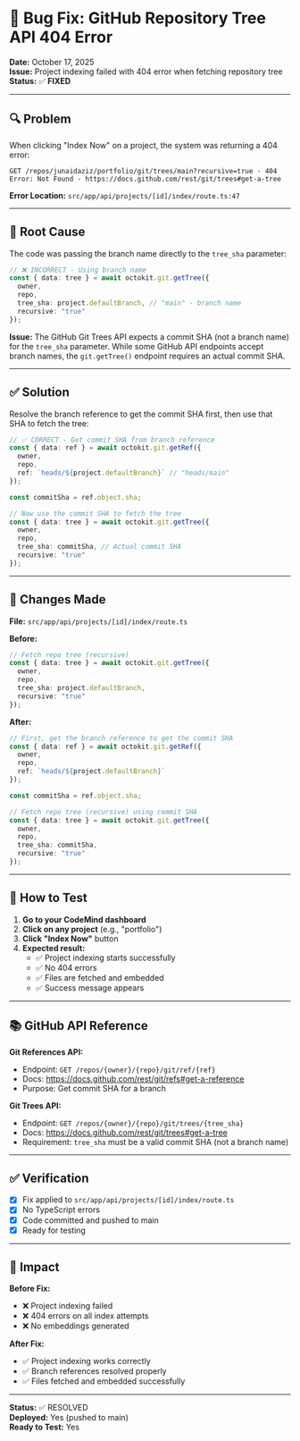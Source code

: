 # 🐛 Bug Fix: GitHub Repository Tree API 404 Error

**Date:** October 17, 2025  
**Issue:** Project indexing failed with 404 error when fetching repository tree  
**Status:** ✅ **FIXED**

---

## 🔍 Problem

When clicking "Index Now" on a project, the system was returning a 404 error:

```
GET /repos/junaidaziz/portfolio/git/trees/main?recursive=true - 404
Error: Not Found - https://docs.github.com/rest/git/trees#get-a-tree
```

**Error Location:** `src/app/api/projects/[id]/index/route.ts:47`

---

## 🎯 Root Cause

The code was passing the branch name directly to the `tree_sha` parameter:

```typescript
// ❌ INCORRECT - Using branch name
const { data: tree } = await octokit.git.getTree({
  owner,
  repo,
  tree_sha: project.defaultBranch, // "main" - branch name
  recursive: "true"
});
```

**Issue:** The GitHub Git Trees API expects a commit SHA (not a branch name) for the `tree_sha` parameter. While some GitHub API endpoints accept branch names, the `git.getTree()` endpoint requires an actual commit SHA.

---

## ✅ Solution

Resolve the branch reference to get the commit SHA first, then use that SHA to fetch the tree:

```typescript
// ✅ CORRECT - Get commit SHA from branch reference
const { data: ref } = await octokit.git.getRef({
  owner,
  repo,
  ref: `heads/${project.defaultBranch}` // "heads/main"
});

const commitSha = ref.object.sha;

// Now use the commit SHA to fetch the tree
const { data: tree } = await octokit.git.getTree({
  owner,
  repo,
  tree_sha: commitSha, // Actual commit SHA
  recursive: "true"
});
```

---

## 🔧 Changes Made

**File:** `src/app/api/projects/[id]/index/route.ts`

**Before:**
```typescript
// Fetch repo tree (recursive)
const { data: tree } = await octokit.git.getTree({
  owner,
  repo,
  tree_sha: project.defaultBranch,
  recursive: "true"
});
```

**After:**
```typescript
// First, get the branch reference to get the commit SHA
const { data: ref } = await octokit.git.getRef({
  owner,
  repo,
  ref: `heads/${project.defaultBranch}`
});

const commitSha = ref.object.sha;

// Fetch repo tree (recursive) using commit SHA
const { data: tree } = await octokit.git.getTree({
  owner,
  repo,
  tree_sha: commitSha,
  recursive: "true"
});
```

---

## 🧪 How to Test

1. **Go to your CodeMind dashboard**
2. **Click on any project** (e.g., "portfolio")
3. **Click "Index Now"** button
4. **Expected result:**
   - ✅ Project indexing starts successfully
   - ✅ No 404 errors
   - ✅ Files are fetched and embedded
   - ✅ Success message appears

---

## 📚 GitHub API Reference

**Git References API:**
- Endpoint: `GET /repos/{owner}/{repo}/git/ref/{ref}`
- Docs: https://docs.github.com/rest/git/refs#get-a-reference
- Purpose: Get commit SHA for a branch

**Git Trees API:**
- Endpoint: `GET /repos/{owner}/{repo}/git/trees/{tree_sha}`
- Docs: https://docs.github.com/rest/git/trees#get-a-tree
- Requirement: `tree_sha` must be a valid commit SHA (not a branch name)

---

## ✅ Verification

- [x] Fix applied to `src/app/api/projects/[id]/index/route.ts`
- [x] No TypeScript errors
- [x] Code committed and pushed to main
- [x] Ready for testing

---

## 🎯 Impact

**Before Fix:**
- ❌ Project indexing failed
- ❌ 404 errors on all index attempts
- ❌ No embeddings generated

**After Fix:**
- ✅ Project indexing works correctly
- ✅ Branch references resolved properly
- ✅ Files fetched and embedded successfully

---

**Status:** ✅ RESOLVED  
**Deployed:** Yes (pushed to main)  
**Ready to Test:** Yes
